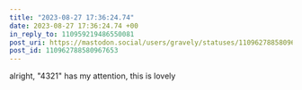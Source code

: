 ```yaml
---
title: "2023-08-27 17:36:24.74"
date: 2023-08-27 17:36:24.74 +00
in_reply_to: 110959219486550081
post_uri: https://mastodon.social/users/gravely/statuses/110962788580967653
post_id: 110962788580967653
---
```

alright, "4321" has my attention, this is lovely


